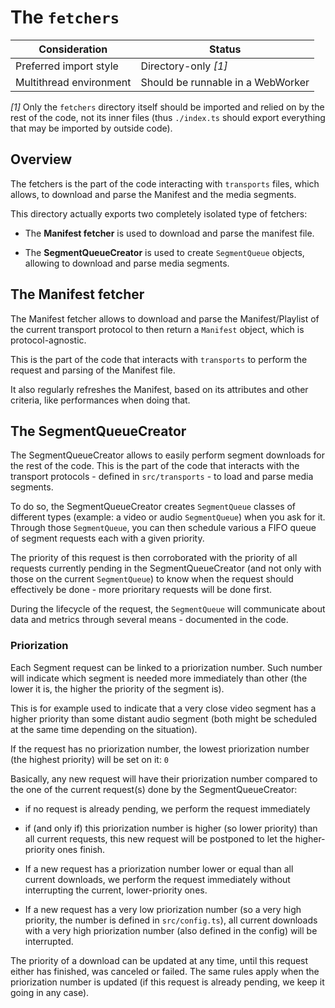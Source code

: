 # The `fetchers`

| Consideration           | Status                            |
| ----------------------- | --------------------------------- |
| Preferred import style  | Directory-only _[1]_              |
| Multithread environment | Should be runnable in a WebWorker |

_[1]_ Only the `fetchers` directory itself should be imported and relied on by the rest of
the code, not its inner files (thus `./index.ts` should export everything that may be
imported by outside code).

## Overview

The fetchers is the part of the code interacting with `transports` files, which allows, to
download and parse the Manifest and the media segments.

This directory actually exports two completely isolated type of fetchers:

- The **Manifest fetcher** is used to download and parse the manifest file.

- The **SegmentQueueCreator** is used to create `SegmentQueue` objects, allowing to
  download and parse media segments.

## The Manifest fetcher

The Manifest fetcher allows to download and parse the Manifest/Playlist of the current
transport protocol to then return a `Manifest` object, which is protocol-agnostic.

This is the part of the code that interacts with `transports` to perform the request and
parsing of the Manifest file.

It also regularly refreshes the Manifest, based on its attributes and other criteria, like
performances when doing that.

## The SegmentQueueCreator

The SegmentQueueCreator allows to easily perform segment downloads for the rest of the
code. This is the part of the code that interacts with the transport protocols - defined
in `src/transports` - to load and parse media segments.

To do so, the SegmentQueueCreator creates `SegmentQueue` classes of different types
(example: a video or audio `SegmentQueue`) when you ask for it. Through those
`SegmentQueue`, you can then schedule various a FIFO queue of segment requests each with a
given priority.

The priority of this request is then corroborated with the priority of all requests
currently pending in the SegmentQueueCreator (and not only with those on the current
`SegmentQueue`) to know when the request should effectively be done - more prioritary
requests will be done first.

During the lifecycle of the request, the `SegmentQueue` will communicate about data and
metrics through several means - documented in the code.

### Priorization

Each Segment request can be linked to a priorization number. Such number will indicate
which segment is needed more immediately than other (the lower it is, the higher the
priority of the segment is).

This is for example used to indicate that a very close video segment has a higher priority
than some distant audio segment (both might be scheduled at the same time depending on the
situation).

If the request has no priorization number, the lowest priorization number (the highest
priority) will be set on it: `0`

Basically, any new request will have their priorization number compared to the one of the
current request(s) done by the SegmentQueueCreator:

- if no request is already pending, we perform the request immediately

- if (and only if) this priorization number is higher (so lower priority) than all current
  requests, this new request will be postponed to let the higher-priority ones finish.

- If a new request has a priorization number lower or equal than all current downloads, we
  perform the request immediately without interrupting the current, lower-priority ones.

- If a new request has a very low priorization number (so a very high priority, the number
  is defined in `src/config.ts`), all current downloads with a very high priorization
  number (also defined in the config) will be interrupted.

The priority of a download can be updated at any time, until this request either has
finished, was canceled or failed. The same rules apply when the priorization number is
updated (if this request is already pending, we keep it going in any case).
